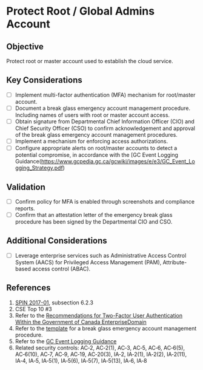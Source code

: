 # Protect Root / Global Admins Account

## Objective

Protect root or master account used to establish the cloud service. 

## Key Considerations

* [ ] Implement multi-factor authentication (MFA) mechanism for root/master account.
* [ ] Document a break glass emergency account management procedure. Including names of users with root or master account access.
* [ ] Obtain signature from Departmental Chief Information Officer (CIO) and Chief Security Officer (CSO) to confirm acknowledgement and approval of the break glass emergency account management procedures.
* [ ] Implement a mechanism for enforcing access authorizations.
* [ ] Configure appropriate alerts on root/master accounts to detect a potential compromise, in accordance with the [GC Event Logging Guidance(https://www.gcpedia.gc.ca/gcwiki/images/e/e3/GC_Event_Logging_Strategy.pdf)

## Validation

* [ ] Confirm policy for MFA is enabled through screenshots and compliance reports.
* [ ] Confirm that an attestation letter of the emergency break glass procedure has been signed by the Departmental CIO and CSO. 

## Additional Considerations

* [ ] Leverage enterprise services such as Administrative Access Control System (AACS) for Privileged Access Management (PAM), Attribute-based access control (ABAC). 

## References

1. [SPIN 2017-01](https://www.canada.ca/en/treasury-board-secretariat/services/access-information-privacy/security-identity-management/direction-secure-use-commercial-cloud-services-spin.html), subsection 6.2.3
2. CSE Top 10 #3
3. Refer to the [Recommendations for Two-Factor User Authentication Within the Government of Canada Enterprise](https://intranet.canada.ca/wg-tg/rtua-rafu-eng.asp)[Domain](https://intranet.canada.ca/wg-tg/rtua-rafu-eng.asp)
4. Refer to the [template](https://gcconnex.gc.ca/file/view/55010566/break-glass-emergency-account-procedure-departments-can-use-to-develop-their-emergency-access-management-controls-for-cloud?language=en) for a break glass emergency account management procedure.
5. Refer to the [GC Event Logging Guidance](https://www.gcpedia.gc.ca/gcwiki/images/e/e3/GC_Event_Logging_Strategy.pdf)
6. Related security controls: AC‑2, AC‑2(1), AC‑3, AC‑5, AC‑6, AC‑6(5), AC‑6(10), AC‑7, AC‑9, AC‑19, AC‑20(3), IA‑2, IA‑2(1), IA‑2(2), IA‑2(11), IA‑4, IA‑5, IA‑5(1), IA‑5(6), IA‑5(7), IA‑5(13), IA‑6, IA‑8
